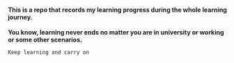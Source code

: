 #### This is a repo that records my learning progress during the whole learning journey. 

**You know, learning never ends no matter you are in university or working or some other scenarios.**

`Keep learning and carry on`  
